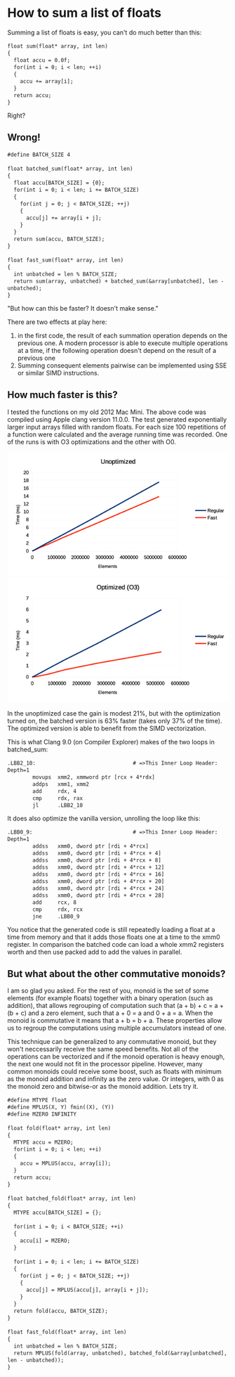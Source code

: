 How to sum a list of floats
=============================

Summing a list of floats is easy, you can't do much better than this:

~~~
float sum(float* array, int len)
{
  float accu = 0.0f;
  for(int i = 0; i < len; ++i)
  {
    accu += array[i];
  }
  return accu;
}
~~~

Right?

Wrong!
--------
~~~
#define BATCH_SIZE 4 

float batched_sum(float* array, int len)
{
  float accu[BATCH_SIZE] = {0};
  for(int i = 0; i < len; i += BATCH_SIZE)
  {
    for(int j = 0; j < BATCH_SIZE; ++j)
    {
      accu[j] += array[i + j];
    }
  }
  return sum(accu, BATCH_SIZE);
}

float fast_sum(float* array, int len)
{
  int unbatched = len % BATCH_SIZE;
  return sum(array, unbatched) + batched_sum(&array[unbatched], len - unbatched);
}
~~~

"But how can this be faster? It doesn't make sense."

There are two effects at play here: 
  1) in the first code, the result of each summation operation depends on the previous one.
     A modern processor is able to execute multiple operations at a time, if the following operation doesn't depend on the result of a previous one
  2) Summing consequent elements pairwise can be implemented using SSE or similar SIMD instructions. 

How much faster is this?
--------------------------
I tested the functions on my old 2012 Mac Mini. The above code was compiled using Apple clang version 11.0.0.
The test generated exponentially larger input arrays filled with random floats. For each size 100 repetitions of a function
were calculated and the average running time was recorded. One of the runs is with O3 optimizations and the other with O0.

![Results with O0](O0.png)
![Results with O3](O3.png)

In the unoptimized case the gain is modest 21%, but with the optimization turned on, the batched version is 63% faster (takes only 37% of the time). The optimized version is able to benefit from the SIMD vectorization.

This is what Clang 9.0 (on Compiler Explorer) makes of the two loops in batched_sum:
~~~
.LBB2_10:                               # =>This Inner Loop Header: Depth=1
        movups  xmm2, xmmword ptr [rcx + 4*rdx]
        addps   xmm1, xmm2
        add     rdx, 4
        cmp     rdx, rax
        jl      .LBB2_10
~~~

It does also optimize the vanilla version, unrolling the loop like this:
~~~
.LBB0_9:                                # =>This Inner Loop Header: Depth=1
        addss   xmm0, dword ptr [rdi + 4*rcx]
        addss   xmm0, dword ptr [rdi + 4*rcx + 4]
        addss   xmm0, dword ptr [rdi + 4*rcx + 8]
        addss   xmm0, dword ptr [rdi + 4*rcx + 12]
        addss   xmm0, dword ptr [rdi + 4*rcx + 16]
        addss   xmm0, dword ptr [rdi + 4*rcx + 20]
        addss   xmm0, dword ptr [rdi + 4*rcx + 24]
        addss   xmm0, dword ptr [rdi + 4*rcx + 28]
        add     rcx, 8
        cmp     rdx, rcx
        jne     .LBB0_9
~~~
You notice that the generated code is still repeatedly loading a float at a time from memory and that it adds those floats one at a time to the xmm0 register. In comparison the batched code can load a whole xmm2 registers worth and then use packed add to add the values in parallel. 


But what about the other commutative monoids?
----------------------------------------------
I am so glad you asked. For the rest of you, monoid is the set of some elements (for example floats) together with a binary operation (such as addition), that allows regrouping of computation such that (a + b) + c = a + (b + c) and a zero element, such that a + 0 = a and 0 + a = a. When the monoid is commutative it means that a + b = b + a. These properties allow us to regroup the computations using multiple accumulators instead of one.

This technique can be generalized to any commutative monoid, but they won't neccessarily receive the same speed benefits. Not all of the operations can be vectorized and if the monoid operation is heavy enough, the next one would not fit in the processor pipeline. However, many common monoids could receive some boost, such as floats with minimum as the monoid addition and infinity as the zero value. Or integers, with 0 as the monoid zero and bitwise-or as the monoid addition. Lets try it.

~~~
#define MTYPE float
#define MPLUS(X, Y) fmin((X), (Y))
#define MZERO INFINITY

float fold(float* array, int len)
{
  MTYPE accu = MZERO;
  for(int i = 0; i < len; ++i)
  {
    accu = MPLUS(accu, array[i]);
  }
  return accu;
}

float batched_fold(float* array, int len)
{
  MTYPE accu[BATCH_SIZE] = {};

  for(int i = 0; i < BATCH_SIZE; ++i)
  {
    accu[i] = MZERO;
  }

  for(int i = 0; i < len; i += BATCH_SIZE)
  {
    for(int j = 0; j < BATCH_SIZE; ++j)
    {
      accu[j] = MPLUS(accu[j], array[i + j]);
    }
  }
  return fold(accu, BATCH_SIZE);
}

float fast_fold(float* array, int len)
{
  int unbatched = len % BATCH_SIZE;
  return MPLUS(fold(array, unbatched), batched_fold(&array[unbatched], len - unbatched));
}
~~~

